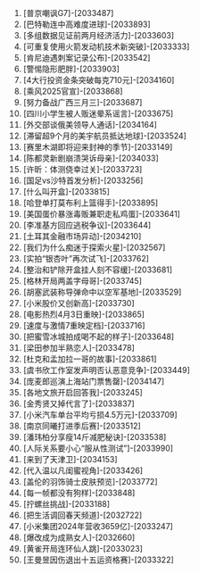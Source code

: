 
1. [普京嘲讽G7]-[2033487]
1. [巴特勒连中高难度进球]-[2033893]
1. [多组数据见证前两月经济活力]-[2033603]
1. [可重复使用火箭发动机技术新突破]-[2033333]
1. [肯尼迪遇刺案记录公布]-[2033542]
1. [警惕隐形肥胖]-[2033903]
1. [4大行投资金条突破每克710元]-[2034160]
1. [乘风2025官宣]-[2033868]
1. [努力备战广西三月三]-[2033687]
1. [四川小学生被人贩迷晕系谣言]-[2033675]
1. [外交部谈俄美领导人通话]-[2034164]
1. [滞留超9个月的美宇航员抵达地球]-[2033524]
1. [赛里木湖即将迎来封神的季节]-[2033149]
1. [陈都灵新剧崩溃哭诉母亲]-[2034033]
1. [许昕：体测侥幸过关]-[2033723]
1. [国足vs沙特首发分析]-[2033256]
1. [什么叫开盒]-[2033815]
1. [哈登单打莫布利上篮得手]-[2033895]
1. [美国蛋价暴涨毒贩兼职走私鸡蛋]-[2033641]
1. [李准基方回应逃税争议]-[2033644]
1. [土耳其金融市场异动]-[2034210]
1. [我们为什么痴迷于探索火星]-[2032567]
1. [实拍“银杏叶”再次试飞]-[2033762]
1. [整治和铲除开盒挂人刻不容缓]-[2033681]
1. [格林开局两盖字母哥]-[2033745]
1. [胡塞武装称导弹命中以空军基地]-[2033529]
1. [小米股价又创新高]-[2033730]
1. [电影热烈4月3日重映]-[2033865]
1. [速度与激情7重映定档]-[2033716]
1. [把蜜雪冰城拍成喝不起的样子]-[2033648]
1. [梁田参加半熟恋人]-[2033478]
1. [杜克和孟加拉一哥的故事]-[2033861]
1. [虞书欣工作室发声明否认恶意竞争]-[2033449]
1. [庞麦郎巡演上海站门票售罄]-[2034147]
1. [各地文旅开启回答我]-[2033245]
1. [金秀贤又掉代言了]-[2033837]
1. [小米汽车单台平均亏损4.5万元]-[2033709]
1. [南京同曦打进季后赛]-[2033512]
1. [潘玮柏分享瘦14斤减肥秘诀]-[2033538]
1. [人际关系要小心“服从性测试”]-[2033990]
1. [来到了天津卫]-[2034153]
1. [代入温以凡闺蜜视角]-[2033426]
1. [盖伦的羽饰骑士皮肤预览]-[2033772]
1. [每一帧都没有狗样]-[2033848]
1. [拧螺丝挑战]-[2033188]
1. [把生活调回春天频道]-[2032722]
1. [小米集团2024年营收3659亿]-[2033247]
1. [爆改成为成熟女人]-[2032660]
1. [黄雀开局连环仙人跳]-[2033023]
1. [王曼昱因伤退出十五运资格赛]-[2033322]